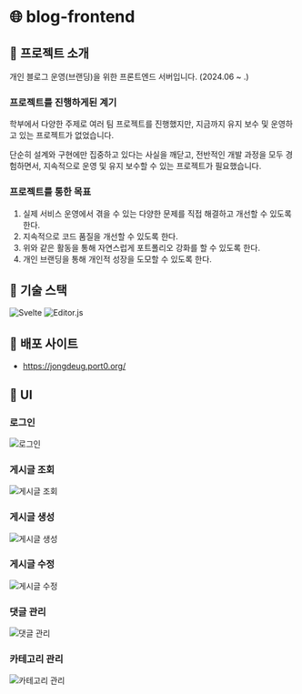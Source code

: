 # 🌐 blog-frontend

## 📌 프로젝트 소개

개인 블로그 운영(브랜딩)을 위한 프론트엔드 서버입니다. (2024.06 ~ .)

### 프로젝트를 진행하게된 계기

학부에서 다양한 주제로 여러 팀 프로젝트를 진행했지만, 지금까지 유지 보수 및 운영하고 있는 프로젝트가 없었습니다.

단순히 설계와 구현에만 집중하고 있다는 사실을 깨닫고, 전반적인 개발 과정을 모두 경험하면서, 지속적으로 운영 및 유지 보수할 수 있는 프로젝트가 필요했습니다.

### 프로젝트를 통한 목표

1. 실제 서비스 운영에서 겪을 수 있는 다양한 문제를 직접 해결하고 개선할 수 있도록 한다.
2. 지속적으로 코드 품질을 개선할 수 있도록 한다.
3. 위와 같은 활동을 통해 자연스럽게 포트폴리오 강화를 할 수 있도록 한다.
4. 개인 브랜딩을 통해 개인적 성장을 도모할 수 있도록 한다.

## 📌 기술 스택

![Svelte](https://img.shields.io/badge/Svelte-FF3E00?style=for-the-badge&logo=svelte&logoColor=white)
![Editor.js](https://img.shields.io/badge/Editor.js-000000?style=for-the-badge&logo=editor.js&logoColor=white)

## 📌 배포 사이트

- https://jongdeug.port0.org/

## 📌 UI 

### 로그인
![로그인](https://github.com/JongDeug/blog-frontend/blob/main/public/login.png)

### 게시글 조회
![게시글 조회](https://github.com/JongDeug/blog-frontend/blob/main/public/read.png)

### 게시글 생성
![게시글 생성](https://github.com/JongDeug/blog-frontend/blob/main/public/create.png)

### 게시글 수정
![게시글 수정](https://github.com/JongDeug/blog-frontend/blob/main/public/update.png)

### 댓글 관리
![댓글 관리](https://github.com/JongDeug/blog-frontend/blob/main/public/comment.png)

### 카테고리 관리
![카테고리 관리](https://github.com/JongDeug/blog-frontend/blob/main/public/category.png)

